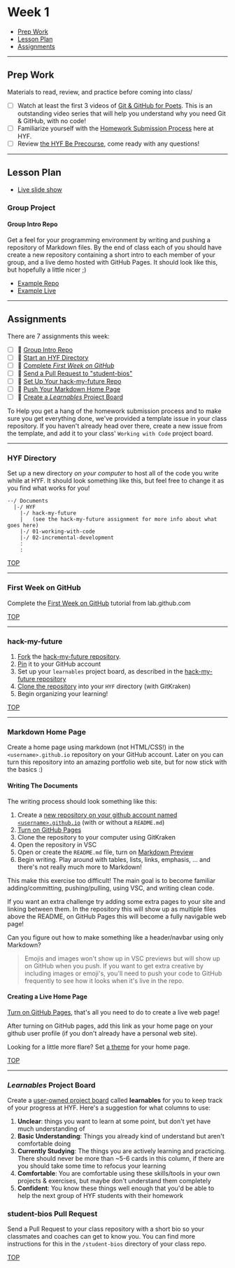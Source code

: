 # Week 1

- [Prep Work](#prep-work)
- [Lesson Plan](#lesson-plan)
- [Assignments](#assignments)

---

## Prep Work

Materials to read, review, and practice before coming into class/

- [ ] Watch at least the first 3 videos of [Git & GitHub for Poets](https://www.youtube.com/playlist?list=PLRqwX-V7Uu6ZF9C0YMKuns9sLDzK6zoiV). This is an outstanding video series that will help you understand why you need Git & GitHub, with no code!
- [ ] Familiarize yourself with the [Homework Submission Process](https://home.hackyourfuture.be/students/homework-submission) here at HYF.
- [ ] Review [the HYF Be Precourse](https://home.hackyourfuture.be/curriculum/precourse), come ready with any questions!

---

## Lesson Plan

- [Live slide show](https://hackyourfuture.be/working-with-code/week-1)

### Group Project

#### Group Intro Repo

Get a feel for your programming environment by writing and pushing a repository of Markdown files.  By the end of class each of you should have create a new repository containing a short intro to each member of your group, and a live demo hosted with GitHub Pages.  It should look like this, but hopefully a little nicer ;)

- [Example Repo](https://github.com/hackyourfuturebelgium/group-intro-example)
- [Example Live](https://hackyourfuture.be/group-intro-example)

---

## Assignments

There are 7 assignments this week:

- [ ] :egg: [Group Intro Repo](#group-into-repo)
- [ ] :egg: [Start an HYF Directory](#hyf-directory)
- [ ] :egg: [Complete _First Week on GitHub_](#first-week-on-github)
- [ ] :egg: [Send a Pull Request to "student-bios"](#student-bios-pull-request)
- [ ] :egg: [Set Up Your hack-my-future Repo](#hack-my-future)
- [ ] :egg: [Push Your Markdown Home Page](#markdown-home-page)
- [ ] :egg: [Create a _Learnables_ Project Board](#learnables-project-board)

To Help you get a hang of the homework submission process and to make sure you get everything done, we've provided a template issue in your class repository. If you haven't already head over there, create a new issue from the template, and add it to your class' `Working with Code` project board.

---

### HYF Directory

Set up a new directory _on your computer_ to host all of the code you write while at HYF. It should look something like this, but feel free to change it as you find what works for you!

```
--/ Documents
  |-/ HYF
    |-/ hack-my-future
    |   (see the hack-my-future assignment for more info about what goes here)
    |-/ 01-working-with-code
    |-/ 02-incremental-development
    :
    :
```

[TOP](#week-1)

---

### First Week on GitHub

Complete the [First Week on GitHub](https://lab.github.com/githubtraining/paths/first-week-on-github) tutorial from lab.github.com

[TOP](#week-1)

---

### hack-my-future

1. [Fork](https://help.github.com/en/github/getting-started-with-github/fork-a-repo) the [hack-my-future repository](https://github.com/HackYourFutureBelgium/hack-my-future).
1. [Pin](https://github.blog/2016-06-16-pin-repositories-to-your-github-profile/) it to your GitHub account
1. Set up your `learnables` project board, as described in the [hack-my-future repository](https://github.com/HackYourFutureBelgium/hack-my-future)
1. [Clone the repository](https://support.gitkraken.com/working-with-repositories/open-clone-init/) into your `HYF` directory (with GitKraken)
1. Begin organizing your learning!

[TOP](#week-1)

---

### Markdown Home Page

Create a home page using markdown (not HTML/CSS!) in the `<username>.github.io` repository on your GitHub account. Later on you can turn this repository into an amazing portfolio web site, but for now stick with the basics :)

#### Writing The Documents

The writing process should look something like this:

1. Create a [new repository on your github account named `<username>.github.io`](https://guides.github.com/features/pages) (with or without a `README.md`)
1. [Turn on GitHub Pages](https://guides.github.com/features/pages)
1. Clone the repository to your computer using GitKraken
1. Open the repository in VSC
1. Open or create the `README.md` file, turn on [Markdown Preview](https://marketplace.visualstudio.com/items?itemName=dmodalek.markdown-preview-github-styles-custom)
1. Begin writing. Play around with tables, lists, links, emphasis, ... and there's not really much more to Markdown!

This make this exercise too difficult! The main goal is to become familiar adding/committing, pushing/pulling, using VSC, and writing clean code.

If you want an extra challenge try adding some extra pages to your site and linking between them. In the repository this will show up as multiple files above the README, on GitHub Pages this will become a fully navigable web page!

Can you figure out how to make something like a header/navbar using only Markdown?

> Emojis and images won't show up in VSC previews but will show up on GitHub when you push. If you want to get extra creative by including images or emoji's, you'll need to push your code to GitHub frequently to see how it looks when it's live in the repo.

#### Creating a Live Home Page

[Turn on GitHub Pages](https://help.github.com/en/github/working-with-github-pages/about-github-pages), that's all you need to do to create a live web page!

After turning on GitHub pages, add this link as your home page on your github user profile (if you don't already have a personal web site).

Looking for a little more flare? Set [a theme](https://pages.github.com/themes/) for your home page.

[TOP](#week-1)

---

### _Learnables_ Project Board

Create a [user-owned project board](https://help.github.com/en/github/managing-your-work-on-github/creating-a-project-board#creating-a-user-owned-project-board) called **learnables** for you to keep track of your progress at HYF. Here's a suggestion for what columns to use:

1. **Unclear**: things you want to learn at some point, but don't yet have much understanding of
1. **Basic Understanding**: Things you already kind of understand but aren't comfortable doing
1. **Currently Studying**: The things you are actively learning and practicing. There should never be more than ~5-6 cards in this column, if there are you should take some time to refocus your learning
1. **Comfortable**: You are comfortable using these skills/tools in your own projects & exercises, but maybe don't understand them completely
1. **Confident**: You know these things well enough that you'd be able to help the next group of HYF students with their homework

### student-bios Pull Request

Send a Pull Request to your class repository with a short bio so your classmates and coaches can get to know you. You can find more instructions for this in the `/student-bios` directory of your class repo.

[TOP](#week-1)
